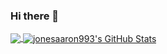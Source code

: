 ### Hi there 👋


<a href="https://github.com/jonesaaron993/jonesaaron993">
  <img align="center" src="https://github-readme-stats.vercel.app/api/top-langs/?username=jonesaaron993&hide=java,html&title_color=ffffff&text_color=c9cacc&icon_color=2bbc8a&bg_color=1d1f21" />
</a>
<a href="https://github.com/jonesaaron993/jonesaaron993">
  <img align="center" src="https://github-readme-stats.vercel.app/api?username=jonesaaron993&show_icons=true&line_height=27&count_private=true&title_color=ffffff&text_color=c9cacc&icon_color=2bbc8a&bg_color=1d1f21" alt="jonesaaron993's GitHub Stats" />
</a>
 
<!--
**jonesaaron993/jonesaaron993** is a ✨ _special_ ✨ repository because its `README.md` (this file) appears on your GitHub profile.

Here are some ideas to get you started:

- 🔭 I’m currently working on ...
- 🌱 I’m currently learning ...
- 👯 I’m looking to collaborate on ...
- 🤔 I’m looking for help with ...
- 💬 Ask me about ...
- 📫 How to reach me: ...
- 😄 Pronouns: ...
- ⚡ Fun fact: ...
-->
